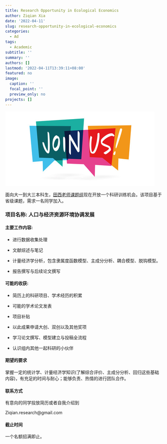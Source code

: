 ```yaml
---
title: Research Opportunity in Ecological Economics
author: Ziqian Xia
date: '2022-04-11'
slug: research-opportunity-in-ecological-economics
categories:
  - Ad
tags:
  - Academic
subtitle: ''
summary: ''
authors: []
lastmod: '2022-04-11T13:39:11+08:00'
featured: no
image:
  caption: ''
  focal_point: ''
  preview_only: no
projects: []
---
```


![](images/join.jpg)

面向大一到大三本科生，[田西老师课题组](http://sem.ncu.edu.cn/szdw/szgk/js/79c83e7575f34bfca134a33cd2e17209.htm)现在开放一个科研训练机会。该项目基于省级课题，需求一名同学加入。

### **项目名称: 人口与经济资源环境协调发展**

#### **主要工作内容:**

-   进行数据收集处理

-   文献综述与笔记

-   计量经济学分析，包含隶属度函数模型、主成分分析、耦合模型、脱钩模型。

-   报告撰写与后续论文撰写

#### 可能的收获:

-   简历上的科研项目、学术经历的积累

-   可能的学术论文发表

-   项目补贴

-   以此成果申请大创、双创以及其他奖项

-   学习论文撰写、模型建立与投稿全流程

-   认识组内其他一起科研的小伙伴

#### 期望的要求

掌握一定的统计学、计量经济学知识(了解综合评价、主成分分析、回归这些基础内容)，有充足的时间与耐心；能够负责、热情的进行团队合作。

#### 联系方式

有意向的同学投放简历或者自我介绍到

Ziqian.research\@gmail.com

#### 截止时间

一个名额招满即止。
